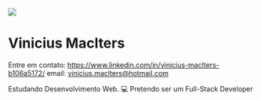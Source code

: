 <img width="auto"  src="https://cio.com.br/wp-content/uploads/2019/11/por-que-a-linguagem-rust-esta-em-ascensao.jpg">


# Vinicius Maclters 

Entre em contato: https://www.linkedin.com/in/vinicius-maclters-b106a5172/ email: vinicius.maclters@hotmail.com

Estudando Desenvolvimento Web. :computer:
Pretendo ser um Full-Stack Developer





<!--
**viniciusmaclters/ViniciusMaclters** is a ✨ _special_ ✨ repository because its `README.md` (this file) appears on your GitHub profile.






